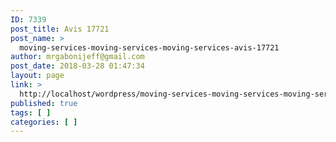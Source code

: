 ```yaml
---
ID: 7339
post_title: Avis 17721
post_name: >
  moving-services-moving-services-moving-services-avis-17721
author: mrgabonijeff@gmail.com
post_date: 2018-03-28 01:47:34
layout: page
link: >
  http://localhost/wordpress/moving-services-moving-services-moving-services-avis-17721/
published: true
tags: [ ]
categories: [ ]
---
```

